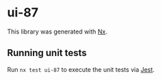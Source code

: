 # ui-87

This library was generated with [Nx](https://nx.dev).

## Running unit tests

Run `nx test ui-87` to execute the unit tests via [Jest](https://jestjs.io).
